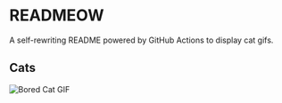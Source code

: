 # READMEOW

A self-rewriting README powered by GitHub Actions to display cat gifs.

## Cats

![Bored Cat GIF](https://media2.giphy.com/media/v1.Y2lkPTlhY2QwMmRhamhtdjdqOXd0OWtnejNqNGphcmc0dGdkaWdtYnp5d3Y0ZHFhMmkybyZlcD12MV9naWZzX3NlYXJjaCZjdD1n/mlvseq9yvZhba/200.gif)
